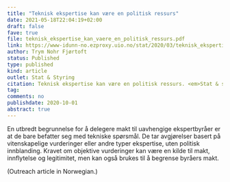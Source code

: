 ```yaml
---
title: "Teknisk ekspertise kan være en politisk ressurs"
date: 2021-05-18T22:04:19+02:00
draft: false
fave: true
file: teknisk_ekspertise_kan_vaere_en_politisk_ressurs.pdf
link: https://www-idunn-no.ezproxy.uio.no/stat/2020/03/teknisk_ekspertise_kan_vaere_en_politisk_ressurs
author: Trym Nohr Fjørtoft
status: Published
type: published
kind: article
outlet: Stat & Styring
citation: Teknisk ekspertise kan være en politisk ressurs. <em>Stat & styring</em> 3 (2020). 
tag: 
comments: no
publishdate: 2020-10-01
abstract: true
---
```


En utbredt begrunnelse for å delegere makt til uavhengige ekspertbyråer er at de bare befatter seg med tekniske spørsmål. De tar avgjørelser basert på vitenskapelige vurderinger eller andre typer ekspertise, uten politisk innblanding. Kravet om objektive vurderinger kan være en kilde til makt, innflytelse og legitimitet, men kan også brukes til å begrense byråers makt.

(Outreach article in Norwegian.)
